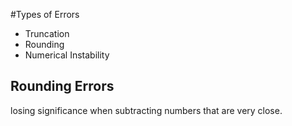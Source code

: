 #Types of Errors
* Truncation
* Rounding
* Numerical Instability


## Rounding Errors
losing significance when subtracting numbers that are very close.
